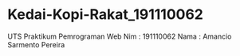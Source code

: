 # Kedai-Kopi-Rakat_191110062
UTS Praktikum Pemrograman Web
Nim : 191110062
Nama : Amancio Sarmento Pereira
